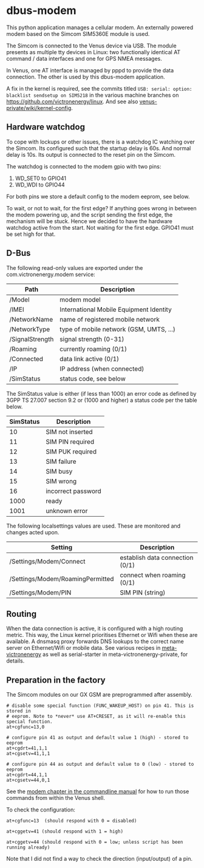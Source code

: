 # dbus-modem

This python application manages a cellular modem. An externally powered modem based on the Simcom
SIM5360E module is used.

The Simcom is connected to the Venus device via USB. The module presents as multiple tty devices
in Linux: two functionally identical AT command / data interfaces and one for GPS NMEA messages.

In Venus, one AT interface is managed by pppd to provide the data connection. The other is used by
this dbus-modem application.

A fix in the kernel is required, see the commits titled `USB: serial: option: blacklist sendsetup on
SIM5218` in the various machine branches on https://github.com/victronenergy/linux. And see also 
[venus-private/wiki/kernel-config](https://github.com/victronenergy/venus-private/wiki/kernel-config).

## Hardware watchdog
To cope with lockups or other issues, there is a watchdog IC watching over the Simcom. Its configured
such that the startup delay is 60s. And normal delay is 10s. Its output is connected to the reset
pin on the Simcom.

The watchdog is connected to the modem gpio with two pins:
1. WD_SET0 to GPIO41
2. WD_WDI to GPIO44

For both pins we store a default config to the modem eeprom, see below.

To wait, or not to wait, for the first edge?
If anything goes wrong in between the modem powering up, and the script sending the first edge, the
mechanism will be stuck. Hence we decided to have the hardware watchdog active from the start. Not
waiting for the first edge. GPIO41 must be set high for that.

## D-Bus
The following read-only values are exported under the com.victronenergy.modem service:

Path | Description
-----|-------------
/Model | modem model
/IMEI | International Mobile Equipment Identity
/NetworkName | name of registered mobile network
/NetworkType | type of mobile network (GSM, UMTS, ...)
/SignalStrength | signal strength (0-31)
/Roaming | currently roaming (0/1)
/Connected | data link active (0/1)
/IP | IP address (when connected)
/SimStatus | status code, see below

The SimStatus value is either (if less than 1000) an error code as
defined by 3GPP TS 27.007 section 9.2 or (1000 and higher) a status
code per the table below.

SimStatus | Description
----------|------------
10 | SIM not inserted
11 | SIM PIN required
12 | SIM PUK required
13 | SIM failure
14 | SIM busy
15 | SIM wrong
16 | incorrect password
1000 | ready
1001 | unknown error

The following localsettings values are used. These are monitored and changes acted upon.

Setting | Description
--------|------------
/Settings/Modem/Connect | establish data connection (0/1)
/Settings/Modem/RoamingPermitted | connect when roaming (0/1)
/Settings/Modem/PIN | SIM PIN (string)

## Routing
When the data connection is active, it is configured with a high routing metric. This way, the Linux
kernel prioritises Ethernet or Wifi when these are available. A dnsmasq proxy forwards DNS lookups
to the correct name server on Ethernet/Wifi or mobile data. See various recipes in
[meta-victronenergy](https://github.com/victronenerygy/meta-victronenergy)
as well as serial-starter in meta-victronenergy-private, for details.

## Preparation in the factory
The Simcom modules on our GX GSM are preprogrammed after assembly.

```
# disable some special function (FUNC_WAKEUP_HOST) on pin 41. This is stored in
# eeprom. Note to *never* use AT+CRESET, as it will re-enable this special function.
at+cgfunc=13,0

# configure pin 41 as output and default value 1 (high) - stored to eeprom
at+cgdrt=41,1,1
at+cgsetv=41,1,1

# configure pin 44 as output and default value to 0 (low) - stored to eeprom
at+cgdrt=44,1,1
at+cgsetv=44,0,1
```

See the [modem chapter in the commandline manual](https://github.com/victronenergy/venus/wiki/commandline-introduction#modem) for how to run those commands from within the Venus shell.

To check the configuration:
```
at+cgfunc=13  (should respond with 0 = disabled)

at+cggetv=41 (should respond with 1 = high)

at+cggetv=44 (should respond with 0 = low; unless script has been running already)
```

Note that I did not find a way to check the direction (input/output) of a pin.
